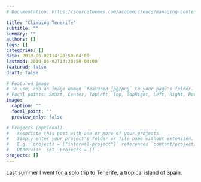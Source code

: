 ```yaml
---
# Documentation: https://sourcethemes.com/academic/docs/managing-content/

title: "Climbing Tenerife"
subtitle: ""
summary: ""
authors: []
tags: []
categories: []
date: 2019-06-02T14:20:50-04:00
lastmod: 2019-06-02T14:20:50-04:00
featured: false
draft: false

# Featured image
# To use, add an image named `featured.jpg/png` to your page's folder.
# Focal points: Smart, Center, TopLeft, Top, TopRight, Left, Right, BottomLeft, Bottom, BottomRight.
image:
  caption: ""
  focal_point: ""
  preview_only: false

# Projects (optional).
#   Associate this post with one or more of your projects.
#   Simply enter your project's folder or file name without extension.
#   E.g. `projects = ["internal-project"]` references `content/project/deep-learning/index.md`.
#   Otherwise, set `projects = []`.
projects: []
---
```


Last summer I went for a solo trip to Tenerife, a tropical island of Spain.  